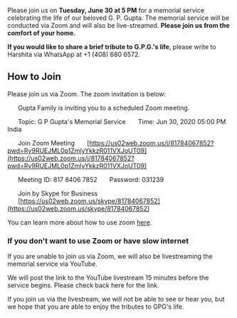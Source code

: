 Please join us on **Tuesday, June 30 at 5 PM** for a memorial service celebrating the life of our beloved G. P. Gupta. The memorial service will be conducted via Zoom and will also be live-streamed. **Please join us from the comfort of your home.**

**If you would like to share a brief tribute to G.P.G.'s life**, please write to Harshita via WhatsApp at +1 (408) 680 6572. 

## How to Join

Please join us via Zoom. The zoom invitation is below:

&nbsp;&nbsp;&nbsp;&nbsp;&nbsp;&nbsp;Gupta Family is inviting you to a scheduled Zoom meeting.

&nbsp;&nbsp;&nbsp;&nbsp;&nbsp;&nbsp;Topic: G P Gupta's Memorial Service
&nbsp;&nbsp;&nbsp;&nbsp;&nbsp;&nbsp;Time: Jun 30, 2020 05:00 PM India

&nbsp;&nbsp;&nbsp;&nbsp;&nbsp;&nbsp;Join Zoom Meeting
&nbsp;&nbsp;&nbsp;&nbsp;&nbsp;&nbsp;[https://us02web.zoom.us/j/81784067852?pwd=Ry9RUEJML0p1ZmlyYkkzR011VXJoUT09](https://us02web.zoom.us/j/81784067852?pwd=Ry9RUEJML0p1ZmlyYkkzR011VXJoUT09)

&nbsp;&nbsp;&nbsp;&nbsp;&nbsp;&nbsp;Meeting ID: 817 8406 7852
&nbsp;&nbsp;&nbsp;&nbsp;&nbsp;&nbsp;Password: 031239

&nbsp;&nbsp;&nbsp;&nbsp;&nbsp;&nbsp;Join by Skype for Business
&nbsp;&nbsp;&nbsp;&nbsp;&nbsp;&nbsp;[https://us02web.zoom.us/skype/81784067852](https://us02web.zoom.us/skype/81784067852)

You can learn more about how to use zoom [here](http://www.gpgmemorial.in/zoom).

### If you don't want to use Zoom or have slow internet

If you are unable to join us via Zoom, we will also be livestreaming the memorial service via YouTube. 

We will post the link to the YouTube livestream 15 minutes before the service begins. Please check back here for the link.

If you join us via the livestream, we will not be able to see or hear you, but we hope that you are able to enjoy the tributes to GPG's life. 
